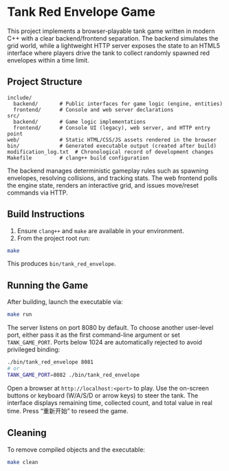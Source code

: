 # Tank Red Envelope Game

This project implements a browser-playable tank game written in modern C++ with a clear backend/frontend separation. The backend simulates the grid world, while a lightweight HTTP server exposes the state to an HTML5 interface where players drive the tank to collect randomly spawned red envelopes within a time limit.

## Project Structure

```
include/
  backend/       # Public interfaces for game logic (engine, entities)
  frontend/      # Console and web server declarations
src/
  backend/       # Game logic implementations
  frontend/      # Console UI (legacy), web server, and HTTP entry point
web/             # Static HTML/CSS/JS assets rendered in the browser
bin/             # Generated executable output (created after build)
modification_log.txt  # Chronological record of development changes
Makefile         # clang++ build configuration
```

The backend manages deterministic gameplay rules such as spawning envelopes, resolving collisions, and tracking stats. The web frontend polls the engine state, renders an interactive grid, and issues move/reset commands via HTTP.

## Build Instructions

1. Ensure `clang++` and `make` are available in your environment.
2. From the project root run:

```bash
make
```

This produces `bin/tank_red_envelope`.

## Running the Game

After building, launch the executable via:

```bash
make run
```

The server listens on port 8080 by default. To choose another user-level port, either pass it as the first command-line argument or set `TANK_GAME_PORT`. Ports below 1024 are automatically rejected to avoid privileged binding:

```bash
./bin/tank_red_envelope 8081
# or
TANK_GAME_PORT=8082 ./bin/tank_red_envelope
```

Open a browser at `http://localhost:<port>` to play. Use the on-screen buttons or keyboard (W/A/S/D or arrow keys) to steer the tank. The interface displays remaining time, collected count, and total value in real time. Press “重新开始” to reseed the game.

## Cleaning

To remove compiled objects and the executable:

```bash
make clean
```
